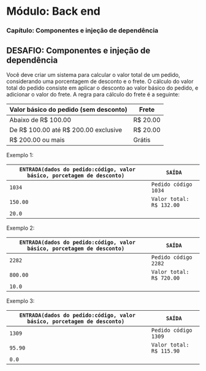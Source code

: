 # Módulo: Back end

### Capítulo: Componentes e injeção de dependência
## DESAFIO: Componentes e injeção de dependência

Você deve criar um sistema para calcular o valor total de um pedido, considerando uma porcentagem
de desconto e o frete. O cálculo do valor total do pedido consiste em aplicar o desconto ao valor
básico do pedido, e adicionar o valor do frete. A regra para cálculo do frete é a seguinte:


| Valor básico do pedido (sem desconto)                              | Frete    |
|--------------------------------|----------|
| Abaixo de R$ 100.00            | R$ 20.00 |
| De R$ 100.00 até R$ 200.00 exclusive | R$ 20.00 |
| R$ 200.00 ou mais              | Grátis   |

Exemplo 1:

| `ENTRADA(dados do pedido:código, valor básico, porcetagem de desconto) `| `SAÍDA` |
|-----------------------------------------------------------------------|-------| 
| `1034`|`Pedido código 1034`|
|`150.00 `| `Valor total: R$ 132.00`| 
|`20.0`| |

Exemplo 2:

| `ENTRADA(dados do pedido:código, valor básico, porcetagem de desconto) ` | `SAÍDA` |
|--------------------------------------------------------------------------|--| 
| `2282`                                                                   |`Pedido código 2282`|
| `800.00 `                                                                | `Valor total: R$ 720.00`| 
| `10.0`                                                                   | |

Exemplo 3:

| `ENTRADA(dados do pedido:código, valor básico, porcetagem de desconto) ` | `SAÍDA` |
|-------------------------------------------------------------------------|--| 
| `1309`                                                                  |`Pedido código 1309`|
| `95.90 `                                                                | `Valor total: R$ 115.90`| 
| `0.0`                                                                   | |

